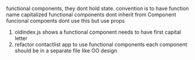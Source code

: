 functional components, they dont hold state. convention is to have function name capitalized
functional components dont inherit from Component
funcional compoents dont use this but use props

1) oldindex.js shows a functional component needs to have first capital letter
2) refactor contactlist app to use functional components
each component should be in a separate file like OO design
